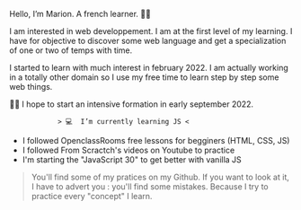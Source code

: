 Hello, I’m Marion. A french learner. 👩🏻

I am interested in web developpement. I am at the first level of my learning. I have for objective to discover some web language and get a specialization of one or two of temps with time. 

I started to learn with much interest in february 2022. I am actually working in a totally other domain so I use my free time to learn step by step some web things.

💪🏻 I hope to start an intensive formation in early september 2022.



                > 💻  I’m currently learning JS <

- I followed OpenclassRooms free lessons for begginers (HTML, CSS, JS)
- I followed From Scractch's videos on Youtube to practice
- I'm starting the "JavaScript 30" to get better with vanilla JS


> You'll find some of my pratices on my Github. If you want to look at it, I have to advert you : you'll find some mistakes. Because I try to practice every "concept" I learn.



